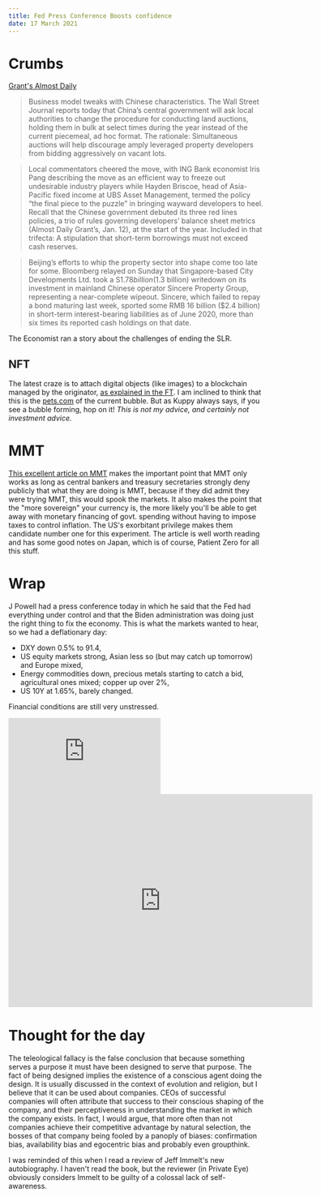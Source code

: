```yaml
---
title: Fed Press Conference Boosts confidence 
date: 17 March 2021
---
```


# Crumbs

[Grant's Almost Daily](https://www.grantspub.com/almostDailyHTML.cfm) 

> Business model tweaks with Chinese characteristics.  The Wall Street Journal reports today that China’s central government will ask local authorities to change the procedure for conducting land auctions, holding them in bulk at select times during the year instead of the current piecemeal, ad hoc format.  The rationale: Simultaneous auctions will help discourage amply leveraged property developers from bidding aggressively on vacant lots.

> Local commentators cheered the move, with ING Bank economist Iris Pang describing the move as an efficient way to freeze out undesirable industry players while Hayden Briscoe, head of Asia-Pacific fixed income at UBS Asset Management, termed the policy “the final piece to the puzzle” in bringing wayward developers to heel.  Recall that the Chinese government debuted its three red lines policies, a trio of rules governing developers’ balance sheet metrics (Almost Daily Grant’s, Jan. 12), at the start of the year. Included in that trifecta: A stipulation that short-term borrowings must not exceed cash reserves.   

> Beijing’s efforts to whip the property sector into shape come too late for some. Bloomberg relayed on Sunday that Singapore-based City Developments Ltd. took a S$1.78 billion ($1.3 billion) writedown on its investment in mainland Chinese operator Sincere Property Group, representing a near-complete wipeout.  Sincere, which failed to repay a bond maturing last week, sported some RMB 16 billion ($2.4 billion) in short-term interest-bearing liabilities as of June 2020, more than six times its reported cash holdings on that date.

The Economist ran a story about the challenges of ending the SLR. 

## NFT

The latest craze is to attach digital objects (like images) to a blockchain managed by the originator, [as explained in the FT](https://www.ft.com/content/2757d760-c29e-4834-8636-7601adbacf47). I am inclined to think that this is the [pets.com](https://en.wikipedia.org/wiki/Pets.com) of the current bubble. But as Kuppy always says, if you see a bubble forming, hop on it! _This is not my advice, and certainly not investment advice._ 

# MMT

[This excellent article on MMT](https://corporate.nordea.com/article/64215/faq-on-mmt-a-holy-grail-or-thin-air) makes the important point that MMT only works as long as central bankers and treasury secretaries strongly deny publicly that what they are doing is MMT, because if they did admit they were trying MMT, this would spook the markets.
It also makes the point that the "more sovereign" your currency is, the more likely you'll be able to get away with monetary financing of govt. spending without having to impose taxes to control inflation. 
The US's exorbitant privilege makes them candidate number one for this experiment.
The article is well worth reading and has some good notes on Japan, which is of course, Patient Zero for all this stuff.

# Wrap

J Powell had a press conference today in which he said that the Fed had everything under control and that the Biden administration was doing just the right thing to fix the economy.
This is what the markets wanted to hear, so we had a deflationary day:

- DXY down 0.5% to 91.4,
- US equity markets strong, Asian less so (but may catch up tomorrow) and Europe mixed,
- Energy commodities down, precious metals starting to catch a bid, agricultural ones mixed; copper up over 2%,
- US 10Y at 1.65%, barely changed.


Financial conditions are still very unstressed. 

<div class="embed-container"><iframe src="https://fred.stlouisfed.org/graph/graph-landing.php?g=C6RO&width=670&height=475" scrolling="no" frameborder="0" style="overflow:hidden;" allowTransparency="true" loading="lazy"></iframe></div><script src="https://fred.stlouisfed.org/graph/js/embed.js" type="text/javascript"></script>

<iframe width="600" height="420" src="https://app.koyfin.com/share/b929bee4b7/simple" frameBorder="0"></iframe>


#  Thought for the day

The teleological fallacy is the false conclusion that because something serves a purpose it must have been designed to serve that purpose. 
The fact of being designed implies the existence of a conscious agent doing the design.
It is usually discussed in the context of evolution and religion, but I believe that it can be used about companies.
CEOs of successful companies will often attribute that success to their conscious shaping of the company, and their perceptiveness in understanding the market in which the company exists.
In fact, I would argue, that more often than not companies achieve their competitive advantage by natural selection, the bosses of that company being fooled by a panoply of biases: confirmation bias, availability bias and egocentric bias and probably even groupthink.

I was reminded of this when I read a review of Jeff Immelt's new autobiography. 
I haven't read the book, but the reviewer (in Private Eye) obviously considers Immelt to be guilty of a colossal lack of self-awareness.
